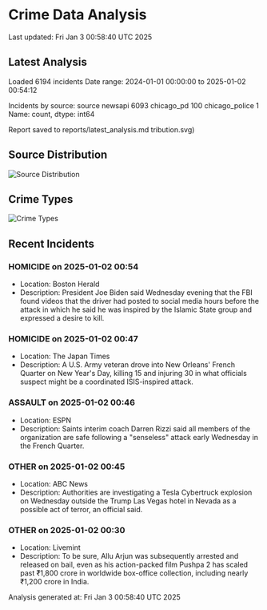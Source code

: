 # Crime Data Analysis
Last updated: Fri Jan  3 00:58:40 UTC 2025

## Latest Analysis

Loaded 6194 incidents
Date range: 2024-01-01 00:00:00 to 2025-01-02 00:54:12

Incidents by source:
source
newsapi           6093
chicago_pd         100
chicago_police       1
Name: count, dtype: int64

Report saved to reports/latest_analysis.md
tribution.svg)

## Source Distribution
![Source Distribution](images/source_distribution.svg)

## Crime Types
![Crime Types](images/crime_types.svg)

## Recent Incidents

### HOMICIDE on 2025-01-02 00:54
- Location: Boston Herald
- Description: President Joe Biden said Wednesday evening that the FBI found videos that the driver had posted to social media hours before the attack in which he said he was inspired by the Islamic State group and expressed a desire to kill.


### HOMICIDE on 2025-01-02 00:47
- Location: The Japan Times
- Description: A U.S. Army veteran drove into New Orleans' French Quarter on New Year's Day, killing 15 and injuring 30 in what officials suspect might be a coordinated ISIS-inspired attack.


### ASSAULT on 2025-01-02 00:46
- Location: ESPN
- Description: Saints interim coach Darren Rizzi said all members of the organization are safe following a "senseless" attack early Wednesday in the French Quarter.


### OTHER on 2025-01-02 00:45
- Location: ABC News
- Description: Authorities are investigating a Tesla Cybertruck explosion on Wednesday outside the Trump Las Vegas hotel in Nevada as a possible act of terror, an official said.


### OTHER on 2025-01-02 00:30
- Location: Livemint
- Description: To be sure, Allu Arjun was subsequently arrested and released on bail, even as his action-packed film Pushpa 2 has scaled past  ₹1,800 crore in worldwide box-office collection, including nearly  ₹1,200 crore in India.

Analysis generated at: Fri Jan  3 00:58:40 UTC 2025
